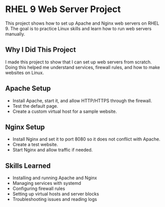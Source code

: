 # RHEL 9 Web Server Project

This project shows how to set up Apache and Nginx web servers on RHEL 9. The goal is to practice Linux skills and learn how to run web servers manually.

## Why I Did This Project

I made this project to show that I can set up web servers from scratch. Doing this helped me understand services, firewall rules, and how to make websites on Linux.

## Apache Setup
- Install Apache, start it, and allow HTTP/HTTPS through the firewall.
- Test the default page.
- Create a custom virtual host for a sample website.

## Nginx Setup
- Install Nginx and set it to port 8080 so it does not conflict with Apache.
- Create a test website.
- Start Nginx and allow traffic if needed.

## Skills Learned
- Installing and running Apache and Nginx
- Managing services with systemd
- Configuring firewall rules
- Setting up virtual hosts and server blocks
- Troubleshooting issues and reading logs

